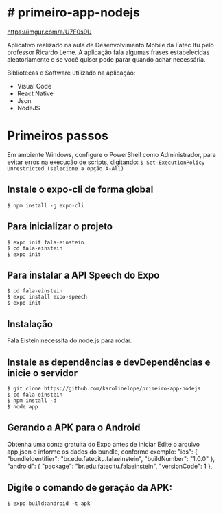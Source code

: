 # # primeiro-app-nodejs

https://imgur.com/a/U7F0s9U

Aplicativo realizado na aula de Desenvolvimento Mobile da Fatec Itu pelo professor Ricardo Leme.
A aplicação fala algumas frases estabelecidas aleatoriamente e se você quiser pode parar quando achar necessária.

Bibliotecas e Software utilizado na aplicação:
- Visual Code
- React Native
- Json
- NodeJS

# Primeiros passos
Em ambiente Windows, configure o PowerShell como Administrador, para evitar erros na execução de scripts, digitando:
`$ Set-ExecutionPolicy Unrestricted (selecione a opção A-All)`

## Instale o expo-cli de forma global
`$ npm install -g expo-cli`

## Para inicializar o projeto
    $ expo init fala-einstein
    $ cd fala-einstein
    $ expo init

## Para instalar a API Speech do Expo

    $ cd fala-einstein
    $ expo install expo-speech
    $ expo init

## Instalação
Fala Eistein necessita do node.js para rodar.

## Instale as dependências e devDependências e inicie o servidor

    $ git clone https://github.com/karolinelope/primeiro-app-nodejs
    $ cd fala-einstein
    $ npm install -d
    $ node app
	
## Gerando a APK para o Android
Obtenha uma conta gratuita do Expo antes de iniciar
Edite o arquivo app.json e informe os dados do bundle, conforme exemplo:
    "ios": {
          "bundleIdentifier": "br.edu.fatecitu.falaeinstein",
          "buildNumber": "1.0.0"
        },
    "android": {
          "package": "br.edu.fatecitu.falaeinstein",
          "versionCode": 1
        },
		
## Digite o comando de geração da APK:
`$ expo build:android -t apk`
